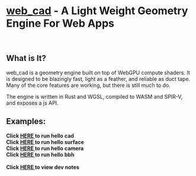 <h1><b><u>web_cad</u></b> - A Light Weight Geometry Engine For Web Apps</h2>

<br>
<h2>What is It?</h2>
web_cad is a geometry engine built on top of WebGPU compute shaders. It is designed to be blazingly fast, light as a feather, and reliable as duct tape. Many of the core features are working, but there is still much to do.

The engine is written in Rust and WGSL, compiled to WASM and SPIR-V, and exposes a js API.

<h2>Examples:</h2>
<h4 style="margin:0px; padding:0px;"> Click <a href="https://nicholasdrian.github.io/web_cad/examples/01_hello_cad/dist/index.html"> <u>HERE</u> </a> to run hello cad</h4>
<h4 style="margin:0px; padding:0px;"> Click <a href="https://nicholasdrian.github.io/web_cad/examples/02_hello_surface/dist/index.html"> <u>HERE</u> </a> to run hello surface</h4>
<h4 style="margin:0px; padding:0px;"> Click <a href="https://nicholasdrian.github.io/web_cad/examples/03_hello_camera/dist/index.html"> <u>HERE</u> </a> to run hello camera</h4>
<h4 style="margin:0px; padding:0px;"> Click <a href="https://nicholasdrian.github.io/web_cad/examples/04_hello_bbh/dist/index.html"> <u>HERE</u> </a> to run hello bbh</h4>

<br>

<h4 style="margin:0px; padding:0px;"> Click <a href="https://nicholasdrian.github.io/web_cad/docs/working_notes.html"> <u>HERE</u> </a> to view dev notes</h4>

